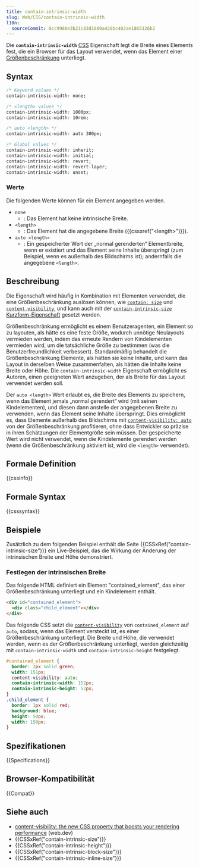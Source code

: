 ```yaml
---
title: contain-intrinsic-width
slug: Web/CSS/contain-intrinsic-width
l10n:
  sourceCommit: 0cc9980e3b21c83d1800a428bc402ae1865326b2
---
```


Die **`contain-intrinsic-width`** [CSS](/de/docs/Web/CSS) Eigenschaft legt die Breite eines Elements fest, die ein Browser für das Layout verwendet, wenn das Element einer [Größenbeschränkung](/de/docs/Web/CSS/CSS_containment/Using_CSS_containment#size_containment) unterliegt.

## Syntax

```css
/* Keyword values */
contain-intrinsic-width: none;

/* <length> values */
contain-intrinsic-width: 1000px;
contain-intrinsic-width: 10rem;

/* auto <length> */
contain-intrinsic-width: auto 300px;

/* Global values */
contain-intrinsic-width: inherit;
contain-intrinsic-width: initial;
contain-intrinsic-width: revert;
contain-intrinsic-width: revert-layer;
contain-intrinsic-width: unset;
```

### Werte

Die folgenden Werte können für ein Element angegeben werden.

- `none`
  - : Das Element hat keine intrinsische Breite.
- `<length>`
  - : Das Element hat die angegebene Breite ({{cssxref("&lt;length&gt;")}}).
- `auto <length>`
  - : Ein gespeicherter Wert der „normal gerenderten“ Elementbreite, wenn er existiert und das Element seine Inhalte überspringt (zum Beispiel, wenn es außerhalb des Bildschirms ist); andernfalls die angegebene `<length>`.

## Beschreibung

Die Eigenschaft wird häufig in Kombination mit Elementen verwendet, die eine Größenbeschränkung auslösen können, wie [`contain: size`](/de/docs/Web/CSS/contain) und [`content-visibility`](/de/docs/Web/CSS/content-visibility), und kann auch mit der [`contain-intrinsic-size`](/de/docs/Web/CSS/contain-intrinsic-size) [Kurzform-Eigenschaft](/de/docs/Web/CSS/CSS_cascade/Shorthand_properties) gesetzt werden.

Größenbeschränkung ermöglicht es einem Benutzeragenten, ein Element so zu layouten, als hätte es eine feste Größe, wodurch unnötige Neulayouts vermieden werden, indem das erneute Rendern von Kindelementen vermieden wird, um die tatsächliche Größe zu bestimmen (was die Benutzerfreundlichkeit verbessert).
Standardmäßig behandelt die Größenbeschränkung Elemente, als hätten sie keine Inhalte, und kann das Layout in derselben Weise zusammenfalten, als hätten die Inhalte keine Breite oder Höhe.
Die `contain-intrinsic-width` Eigenschaft ermöglicht es Autoren, einen geeigneten Wert anzugeben, der als Breite für das Layout verwendet werden soll.

Der `auto <length>` Wert erlaubt es, die Breite des Elements zu speichern, wenn das Element jemals „normal gerendert“ wird (mit seinen Kindelementen), und diesen dann anstelle der angegebenen Breite zu verwenden, wenn das Element seine Inhalte überspringt.
Dies ermöglicht es, dass Elemente außerhalb des Bildschirms mit [`content-visibility: auto`](/de/docs/Web/CSS/content-visibility) von der Größenbeschränkung profitieren, ohne dass Entwickler so präzise in ihren Schätzungen der Elementgröße sein müssen.
Der gespeicherte Wert wird nicht verwendet, wenn die Kindelemente gerendert werden (wenn die Größenbeschränkung aktiviert ist, wird die `<length>` verwendet).

## Formale Definition

{{cssinfo}}

## Formale Syntax

{{csssyntax}}

## Beispiele

Zusätzlich zu dem folgenden Beispiel enthält die Seite {{CSSxRef("contain-intrinsic-size")}} ein Live-Beispiel, das die Wirkung der Änderung der intrinsischen Breite und Höhe demonstriert.

### Festlegen der intrinsischen Breite

Das folgende HTML definiert ein Element "contained_element", das einer Größenbeschränkung unterliegt und ein Kindelement enthält.

```html
<div id="contained_element">
  <div class="child_element"></div>
</div>
```

Das folgende CSS setzt die [`content-visibility`](/de/docs/Web/CSS/content-visibility) von `contained_element` auf `auto`, sodass, wenn das Element versteckt ist, es einer Größenbeschränkung unterliegt.
Die Breite und Höhe, die verwendet werden, wenn es der Größenbeschränkung unterliegt, werden gleichzeitig mit `contain-intrinsic-width` und `contain-intrinsic-height` festgelegt.

```css
#contained_element {
  border: 2px solid green;
  width: 151px;
  content-visibility: auto;
  contain-intrinsic-width: 152px;
  contain-intrinsic-height: 52px;
}
.child_element {
  border: 1px solid red;
  background: blue;
  height: 50px;
  width: 150px;
}
```

## Spezifikationen

{{Specifications}}

## Browser-Kompatibilität

{{Compat}}

## Siehe auch

- [content-visibility: the new CSS property that boosts your rendering performance](https://web.dev/articles/content-visibility) (web.dev)
- {{CSSxRef("contain-intrinsic-size")}}
- {{CSSxRef("contain-intrinsic-height")}}
- {{CSSxRef("contain-intrinsic-block-size")}}
- {{CSSxRef("contain-intrinsic-inline-size")}}
